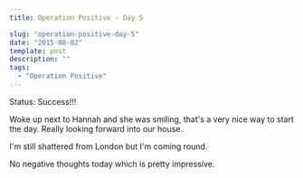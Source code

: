 ```yaml
---
title: Operation Positive - Day 5

slug: "operation-positive-day-5"
date: "2015-08-02"
template: post
description: ""
tags:
  - "Operation Positive"
---
```

Status: Success!!!

Woke up next to Hannah and she was smiling, that's a very nice way to start the day. Really looking forward into our house.

I'm still shattered from London but I'm coming round.

No negative thoughts today which is pretty impressive.
